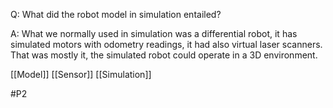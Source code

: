 Q: What did the robot model in simulation entailed?

A: What we normally used in simulation was a differential robot, it has simulated motors with odometry readings, it had also virtual laser scanners. That was mostly it, the simulated robot could operate in a 3D environment.

[[Model]]
[[Sensor]]
[[Simulation]]

#P2 